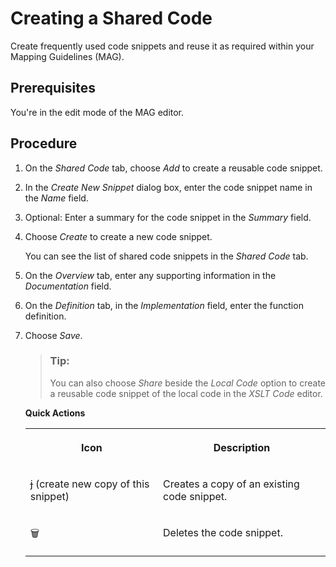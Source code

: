 <!-- loioe951f66397694d89876fee681b9717ee -->

<link rel="stylesheet" type="text/css" href="../css/sap-icons.css"/>

# Creating a Shared Code

Create frequently used code snippets and reuse it as required within your Mapping Guidelines \(MAG\).



<a name="loioe951f66397694d89876fee681b9717ee__prereq_w4n_spn_d4b"/>

## Prerequisites

You're in the edit mode of the MAG editor.



## Procedure

1.  On the *Shared Code* tab, choose *Add* to create a reusable code snippet.

2.  In the *Create New Snippet* dialog box, enter the code snippet name in the *Name* field.

3.  Optional: Enter a summary for the code snippet in the *Summary* field.

4.  Choose *Create* to create a new code snippet.

    You can see the list of shared code snippets in the *Shared Code* tab.

5.  On the *Overview* tab, enter any supporting information in the *Documentation* field.

6.  On the *Definition* tab, in the *Implementation* field, enter the function definition.

7.  Choose *Save*.

    > ### Tip:  
    > You can also choose *Share* beside the *Local Code* option to create a reusable code snippet of the local code in the *XSLT Code* editor.

    **Quick Actions**


    <table>
    <tr>
    <th valign="top">

    Icon


    
    </th>
    <th valign="top">

    Description


    
    </th>
    </tr>
    <tr>
    <td valign="top">

    <span class="SAP-icons"></span> \(create new copy of this snippet\)


    
    </td>
    <td valign="top">

    Creates a copy of an existing code snippet.


    
    </td>
    </tr>
    <tr>
    <td valign="top">

    :wastebasket:


    
    </td>
    <td valign="top">

    Deletes the code snippet.


    
    </td>
    </tr>
    </table>
    

